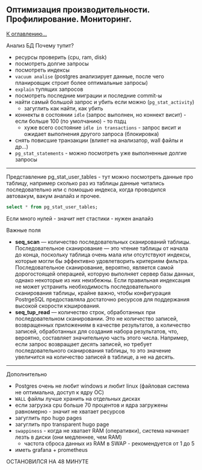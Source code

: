 ## Оптимизация производительности. Профилирование. Мониторинг.

[К оглавлению...](/README.md)

Анализ БД
Почему тупит?

- ресурсы проверить (cpu, ram, disk)
- посмотреть долгие запросы
- посмотреть индексы
- `vacuum analise` (postgres анализирует данные, после чего планировщик строит более оптимальные запросы)
- `explain` тупящих запросов
- посмотреть последние миграции и последние commit-ы
- найти самый большой запрос и убить если можно (`pg_stat_activity`)
    - загуглить как найти, как убить
- коннекты в состоянии `idle` (запрос выполнен, но коннект висит) - если больше 100 (по умолчанию) - то пздц
    - хуже всего состояние `idle in transactions` - запрос висит и ожидает выполнения другого запроса (блокировка)
- снять повисшие транзакции (влияет на анализатор, wall файлы и др...)
- `pg_stat_statements` - можно посмотреть уже выполненные долгие запросы

---

Представление pg_stat_user_tables - тут можно посмотреть данные про таблицу, например сколько раз из таблицы данные
читались последовательно или с помощью индекса, когда проводился автовакум, вакум аналайз и прочее.

```sql
select * from pg_stat_user_tables;
```
Если много нулей - значит нет стастики - нужен аналайз 

Важные поля
- **seq_scan** — количество последовательных сканирований таблицы. Последовательное сканирование — это чтение таблицы от
начала до конца, поскольку таблица очень мала или отсутствуют индексы, которые могли бы эффективно удовлетворить
критериям фильтра. Последовательное сканирование, вероятно, является самой дорогостоящей операцией, которую выполняет
сервер базы данных, однако некоторые из них неизбежны. Если правильная индексация не может устранить необходимость
последовательного сканирования таблицы, крайне важно, чтобы конфигурация PostrgeSQL предоставляла достаточно ресурсов
для поддержания высокой скорости кэширования.
- **seq_tup_read** — количество строк, обработанных при последовательном сканировании. Это не количество записей, возвращенных
приложениям в качестве результатов, а количество записей, обработанных для создания набора результатов, что, вероятно,
составляет значительную часть этого числа. Например, если запрос возвращает десять записей, но требует последовательного
сканирования таблицы, то это значение увеличится на количество записей в таблице, а не на десять.
---

Дополнительно

- Postgres очень не любит windows и любит linux (файловая система не оптимальна, доступ к ядру ОС)
- `WALL` файлы лучше хранить на отдельных дисках
- если загрузка cpu больше 70 процентов и ядра загружены равномерно - значит не хватает ресурсов
- загуглить про hugo pages
- загуглить про transparent hugo page
- `swappiness` - когда не хватает RAM (оперативки), система начинает лезть в диски (они медленнее, чем RAM)
    - частота сброса данных из RAM в SWAP - рекомендуется от 1 до 5
- иметь grafana + prometheus

ОСТАНОВИЛСЯ НА 48 МИНУТЕ
